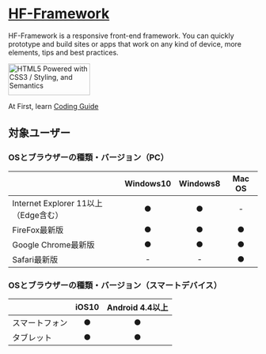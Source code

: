 # [HF-Framework](https://github.com/hanuman6/HF-Framework)
HF-Framework is a responsive front-end framework. You can quickly prototype and build sites or apps that work on any kind of device, more elements, tips and best practices.

<a href="http://www.w3.org/html/logo/">
<img src="http://www.w3.org/html/logo/badge/html5-badge-h-css3-semantics.png" width="165" height="64" alt="HTML5 Powered with CSS3 / Styling, and Semantics" title="HTML5 Powered with CSS3 / Styling, and Semantics">
</a>

At First, learn [Coding Guide](https://github.com/hanuman6/HF-Framework#coding-guide)

## 対象ユーザー

### OSとブラウザーの種類・バージョン（PC）
|  | Windows10 | Windows8 | Mac OS |
|:-|:-:|:-:|:-:|
| Internet Explorer 11以上（Edge含む） | ● | ● | - |
| FireFox最新版 | ● | ● | ● |
| Google Chrome最新版 | ● | ● | ● |
| Safari最新版 | - | - | ● |

### OSとブラウザーの種類・バージョン（スマートデバイス）
|  | iOS10 | Android 4.4以上 |
|:-|:-:|:-:|
| スマートフォン | ● | ● |
| タブレット | ● | ● |
